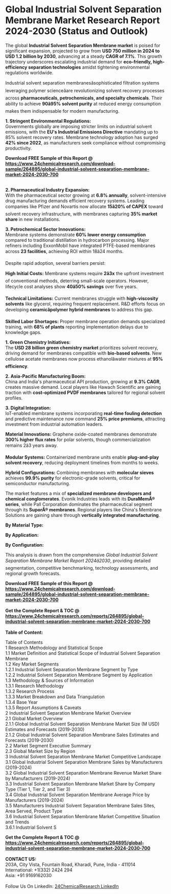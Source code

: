 <h1>Global Industrial Solvent Separation Membrane Market Research Report 2024-2030 (Status and Outlook)</h1><p>The global <strong>Industrial Solvent Separation Membrane market</strong> is poised for significant expansion, projected to grow from <strong>USD 750 million in 2024 to USD 1.2 billion by 2030</strong>, advancing at a steady <strong>CAGR of 7.1%</strong>. This growth trajectory underscores escalating industrial demand for <strong>eco-friendly, high-efficiency separation technologies</strong> amidst tightening environmental regulations worldwide.</p><p>Industrial solvent separation membranesâsophisticated filtration systems leveraging polymer scienceâare revolutionizing solvent recovery processes across <strong>pharmaceuticals, petrochemicals, and specialty chemicals</strong>. Their ability to achieve <strong>90â95% solvent purity</strong> at reduced energy consumption makes them indispensable for modern manufacturing.</p><p><strong>1. Stringent Environmental Regulations:</strong><br>
Governments globally are imposing stricter limits on industrial solvent emissions, with the <strong>EU's Industrial Emissions Directive</strong> mandating up to 85% solvent recovery rates. Membrane technology adoption has surged <strong>42% since 2022</strong>, as manufacturers seek compliance without compromising productivity.</p><div><b>Download FREE Sample of this Report @ 
            <a href="https://www.24chemicalresearch.com/download-sample/264895/global-industrial-solvent-separation-membrane-market-2024-2030-700">
            https://www.24chemicalresearch.com/download-sample/264895/global-industrial-solvent-separation-membrane-market-2024-2030-700</a></b></div><br><p><strong>2. Pharmaceutical Industry Expansion:</strong><br>
With the pharmaceutical sector growing at <strong>6.8% annually</strong>, solvent-intensive drug manufacturing demands efficient recovery systems. Leading companies like Pfizer and Novartis now allocate <strong>15â20% of CAPEX</strong> toward solvent recovery infrastructure, with membranes capturing <strong>35% market share</strong> in new installations.</p><p><strong>3. Petrochemical Sector Innovations:</strong><br>
Membrane systems demonstrate <strong>60% lower energy consumption</strong> compared to traditional distillation in hydrocarbon processing. Major refiners including ExxonMobil have integrated PTFE-based membranes across <strong>23 facilities</strong>, achieving ROI within 18â24 months.</p><p>Despite rapid adoption, several barriers persist:</p><p><strong>High Initial Costs:</strong> Membrane systems require <strong>2â3x</strong> the upfront investment of conventional methods, deterring small-scale operators. However, lifecycle cost analyses show <strong>40â50% savings</strong> over five years.</p><p><strong>Technical Limitations:</strong> Current membranes struggle with <strong>high-viscosity solvents</strong> like glycerol, requiring frequent replacement. R&amp;D efforts focus on developing <strong>ceramicâpolymer hybrid membranes</strong> to address this gap.</p><p><strong>Skilled Labor Shortages:</strong> Proper membrane operation demands specialized training, with <strong>68% of plants</strong> reporting implementation delays due to knowledge gaps.</p><p><strong>1. Green Chemistry Initiatives:</strong><br>
The <strong>USD 28 billion green chemistry market</strong> prioritizes solvent recovery, driving demand for membranes compatible with <strong>bio-based solvents</strong>. New cellulose acetate membranes now process ethanolâwater mixtures at <strong>95% efficiency</strong>.</p><p><strong>2. Asia-Pacific Manufacturing Boom:</strong><br>
China and India's pharmaceutical API production, growing at <strong>9.3% CAGR</strong>, creates massive demand. Local players like Hawach Scientific are gaining traction with <strong>cost-optimized PVDF membranes</strong> tailored for regional solvent profiles.</p><p><strong>3. Digital Integration:</strong><br>
IoT-enabled membrane systems incorporating <strong>real-time fouling detection</strong> and predictive maintenance now command <strong>25% price premiums</strong>, attracting investment from industrial automation leaders.</p><p><strong>Material Innovations:</strong> Graphene oxide-coated membranes demonstrate <strong>300% higher flux rates</strong> for polar solvents, though commercialization remains 2â3 years away.</p><p><strong>Modular Systems:</strong> Containerized membrane units enable <strong>plug-and-play solvent recovery</strong>, reducing deployment timelines from months to weeks.</p><p><strong>Hybrid Configurations:</strong> Combining membranes with <strong>molecular sieves</strong> achieves <strong>99.9% purity</strong> for electronic-grade solvents, critical for semiconductor manufacturing.</p><p>The market features a mix of <strong>specialized membrane developers and chemical conglomerates</strong>. Evonik Industries leads with its <strong>DuraMemÂ® series</strong>, while Pall Corporation dominates the pharmaceutical segment through its <strong>SuporÂ® membranes</strong>. Regional players like China's Membrane Solutions are gaining share through <strong>vertically integrated manufacturing</strong>.</p><p><strong>By Material Type:</strong></p><p><strong>By Application:</strong></p><p><strong>By Configuration:</strong></p><p>This analysis is drawn from the comprehensive <em>Global Industrial Solvent Separation Membrane Market Report 2024â2030</em>, providing detailed segmentation, competitive benchmarking, technology assessments, and regional growth forecasts.</p><div><b>Download FREE Sample of this Report @ 
            <a href="https://www.24chemicalresearch.com/download-sample/264895/global-industrial-solvent-separation-membrane-market-2024-2030-700">
            https://www.24chemicalresearch.com/download-sample/264895/global-industrial-solvent-separation-membrane-market-2024-2030-700</a></b></div><br><div><b>Get the Complete Report & TOC @ 
            <a href="https://www.24chemicalresearch.com/reports/264895/global-industrial-solvent-separation-membrane-market-2024-2030-700">
            https://www.24chemicalresearch.com/reports/264895/global-industrial-solvent-separation-membrane-market-2024-2030-700</a></b></div><br>
            <b>Table of Content:</b><p>Table of Contents<br />
1 Research Methodology and Statistical Scope<br />
1.1 Market Definition and Statistical Scope of Industrial Solvent Separation Membrane<br />
1.2 Key Market Segments<br />
1.2.1 Industrial Solvent Separation Membrane Segment by Type<br />
1.2.2 Industrial Solvent Separation Membrane Segment by Application<br />
1.3 Methodology & Sources of Information<br />
1.3.1 Research Methodology<br />
1.3.2 Research Process<br />
1.3.3 Market Breakdown and Data Triangulation<br />
1.3.4 Base Year<br />
1.3.5 Report Assumptions & Caveats<br />
2 Industrial Solvent Separation Membrane Market Overview<br />
2.1 Global Market Overview<br />
2.1.1 Global Industrial Solvent Separation Membrane Market Size (M USD) Estimates and Forecasts (2019-2030)<br />
2.1.2 Global Industrial Solvent Separation Membrane Sales Estimates and Forecasts (2019-2030)<br />
2.2 Market Segment Executive Summary<br />
2.3 Global Market Size by Region<br />
3 Industrial Solvent Separation Membrane Market Competitive Landscape<br />
3.1 Global Industrial Solvent Separation Membrane Sales by Manufacturers (2019-2024)<br />
3.2 Global Industrial Solvent Separation Membrane Revenue Market Share by Manufacturers (2019-2024)<br />
3.3 Industrial Solvent Separation Membrane Market Share by Company Type (Tier 1, Tier 2, and Tier 3)<br />
3.4 Global Industrial Solvent Separation Membrane Average Price by Manufacturers (2019-2024)<br />
3.5 Manufacturers Industrial Solvent Separation Membrane Sales Sites, Area Served, Product Type<br />
3.6 Industrial Solvent Separation Membrane Market Competitive Situation and Trends<br />
3.6.1 Industrial Solvent S</p><div><b>Get the Complete Report & TOC @ 
            <a href="https://www.24chemicalresearch.com/reports/264895/global-industrial-solvent-separation-membrane-market-2024-2030-700">
            https://www.24chemicalresearch.com/reports/264895/global-industrial-solvent-separation-membrane-market-2024-2030-700</a></b></div><br><b>CONTACT US:</b><br>
            203A, City Vista, Fountain Road, Kharadi, Pune, India - 411014<br>
            International: +1(332) 2424 294<br>
            Asia: +91 9169162030 <br><br>
            Follow Us On LinkedIn: <a href="https://www.linkedin.com/company/24chemicalresearch/">24ChemicalResearch LinkedIn</a>